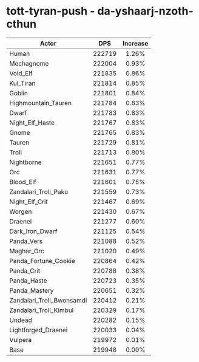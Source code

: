 # tott-tyran-push - da-yshaarj-nzoth-cthun
| Actor | DPS | Increase |
|---|:---:|:---:|
|Human|222719|1.26%|
|Mechagnome|222004|0.93%|
|Void_Elf|221835|0.86%|
|Kul_Tiran|221814|0.85%|
|Goblin|221801|0.84%|
|Highmountain_Tauren|221784|0.83%|
|Dwarf|221783|0.83%|
|Night_Elf_Haste|221767|0.83%|
|Gnome|221765|0.83%|
|Tauren|221729|0.81%|
|Troll|221713|0.80%|
|Nightborne|221651|0.77%|
|Orc|221631|0.77%|
|Blood_Elf|221601|0.75%|
|Zandalari_Troll_Paku|221559|0.73%|
|Night_Elf_Crit|221467|0.69%|
|Worgen|221430|0.67%|
|Draenei|221277|0.60%|
|Dark_Iron_Dwarf|221125|0.54%|
|Panda_Vers|221088|0.52%|
|Maghar_Orc|221020|0.49%|
|Panda_Fortune_Cookie|220864|0.42%|
|Panda_Crit|220788|0.38%|
|Panda_Haste|220723|0.35%|
|Panda_Mastery|220651|0.32%|
|Zandalari_Troll_Bwonsamdi|220412|0.21%|
|Zandalari_Troll_Kimbul|220329|0.17%|
|Undead|220282|0.15%|
|Lightforged_Draenei|220033|0.04%|
|Vulpera|219972|0.01%|
|Base|219948|0.00%|
